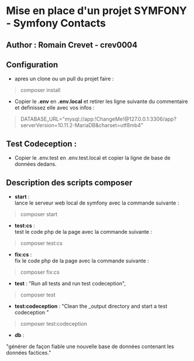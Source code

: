 # Mise en place d'un projet SYMFONY - Symfony Contacts
## Author : Romain Crevet - crev0004
## Configuration
- apres un clone ou un pull du projet faire :
>composer install

- Copier le **.env** en **.env.local** et retirer les ligne suivante du commentaire et definissez elle avec vos infos : 

>DATABASE_URL="mysql://app:!ChangeMe!@127.0.0.1:3306/app?serverVersion=10.11.2-MariaDB&charset=utf8mb4"  
  
## Test Codeception : 

  
- Copier le .env.test en .env.test.local et copier la ligne de base de données dedans.

## Description des scripts composer 

- **start** :  
lance le serveur web local de symfony avec la commande suivante :
>composer start 
  
- **test:cs** :  
test le code php de la page avec la commande suivante :
> composer test:cs
  
- **fix:cs** :  
fix le code php de la page avec la commande suivante :  
> composer fix:cs  
  
- **test** : "Run all tests and run test codeception",  
  
>composer test  
  

-   **test:codeception** : 
"Clean the _output directory and start a test codeception "  
  
>composer test:codeception  
  
- **db** : 
  
"générer de façon fiable une nouvelle base de données contenant les données factices."